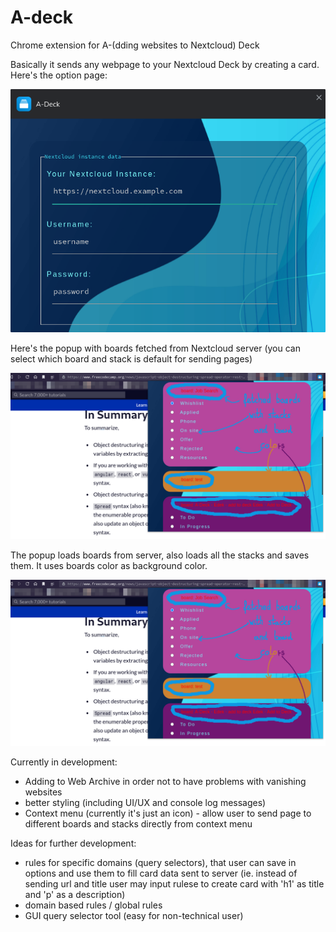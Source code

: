 # A-deck
Chrome extension for A-(dding websites to Nextcloud) Deck

Basically it sends any webpage to your Nextcloud Deck by creating a card. 
Here's the option page:

![options screenshot](https://raw.githubusercontent.com/leoossa/A-deck/master/screenshots/options.png)

Here's the popup with boards fetched from Nextcloud server (you can select which board and stack is default for sending pages)

![popup screenshot](https://raw.githubusercontent.com/leoossa/A-deck/master/screenshots/screenshot.png)

The popup loads boards from server, also loads all the stacks and saves them. It uses boards color as background color. 

![options screenshot](https://raw.githubusercontent.com/leoossa/A-deck/master/screenshots/screenshot.png)

Currently in development:
- Adding to Web Archive in order not to have problems with vanishing websites
- better styling (including UI/UX and console log messages)
- Context menu (currently it's just an icon) -  allow user to send page to different boards and stacks directly from context menu

Ideas for further development:
- rules for specific domains (query selectors), that user can save in options and use them to fill card data sent to server (ie. instead of sending url and title user may input rulese to create card with 'h1' as title and 'p' as a description)
- domain based rules / global rules
- GUI query selector tool (easy for non-technical user)
